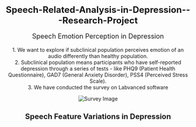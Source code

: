 <h1 style="text-align: center; font-size: 24px;">Speech-Related-Analysis-in-Depression---Research-Project</h1>
<p style="text-align: center; font-size: 18px;">Speech Emotion Perception in Depression</p>
<p style="text-align: center; font-size: 14px;">
    1. We want to explore if subclinical population perceives emotion of an audio differently than healthy population.<br>
    2. Subclinical population means participants who have self-reported depression through a series of tests - like PHQ9 (Patient Health Questionnaire), GAD7 (General Anxiety Disorder), PSS4 (Perceived Stress Scale).<br>
    3. We have conducted the survey on Labvanced software
</p>

<p style="text-align: center;">
    <img src="https://github.com/user-attachments/assets/7a9627d2-6c9a-4e50-97a3-6d8ee3b7c97b" alt="Survey Image" style="max-width: 40%;">
</p>

<h2 style="text-align: center; font-size: 20px;">Speech Feature Variations in Depression</h2>
